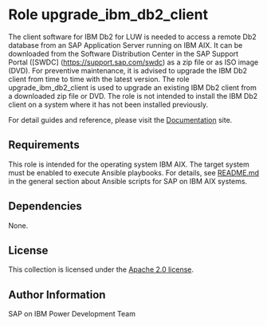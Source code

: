 # Role upgrade_ibm_db2_client

The client software for IBM Db2 for LUW is needed to access a remote Db2 database from an SAP Application Server running on IBM AIX. It can be downloaded from the Software Distribution Center in the SAP Support Portal ([SWDC] (https://support.sap.com/swdc) as a zip file or as ISO image (DVD). For preventive maintenance, it is advised to upgrade the IBM Db2 client from time to time with the latest version. The role upgrade_ibm_db2_client is used to upgrade an existing IBM Db2 client from a downloaded zip file or DVD. The role is not intended to install the IBM Db2 client on a system where it has not been installed previously.

For detail guides and reference, please visit the <a href="https://ibm.github.io/ansible-power-aix-sap/">Documentation</a> site.

## Requirements

This role is intended for the operating system IBM AIX. The target system must be enabled to execute Ansible playbooks. For details, see [README.md](../../README.md) in the general section about Ansible scripts for SAP on IBM AIX systems.

## Dependencies

None.

## License

This collection is licensed under the [Apache 2.0 license](http://www.apache.org/licenses/LICENSE-2.0).

## Author Information

SAP on IBM Power Development Team
